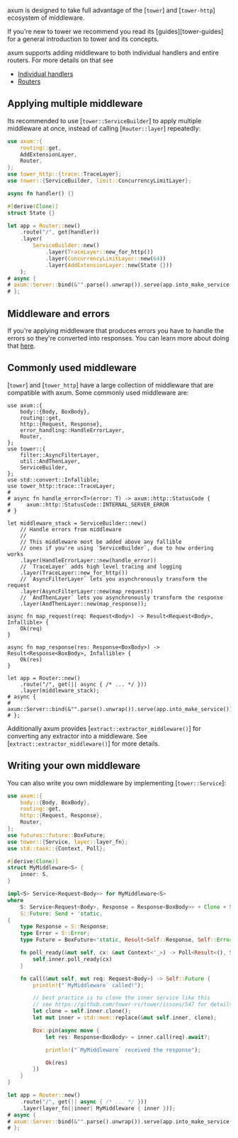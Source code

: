 axum is designed to take full advantage of the [`tower`] and [`tower-http`]
ecosystem of middleware.

If you're new to tower we recommend you read its [guides][tower-guides] for
a general introduction to tower and its concepts.

axum supports adding middleware to both individual handlers and entire routers.
For more details on that see

- [Individual handlers](crate::handler::Handler::layer)
- [Routers](crate::routing::Router::layer)

## Applying multiple middleware

Its recommended to use [`tower::ServiceBuilder`] to apply multiple middleware at
once, instead of calling [`Router::layer`] repeatedly:

```rust
use axum::{
    routing::get,
    AddExtensionLayer,
    Router,
};
use tower_http::{trace::TraceLayer};
use tower::{ServiceBuilder, limit::ConcurrencyLimitLayer};

async fn handler() {}

#[derive(Clone)]
struct State {}

let app = Router::new()
    .route("/", get(handler))
    .layer(
        ServiceBuilder::new()
            .layer(TraceLayer::new_for_http())
            .layer(ConcurrencyLimitLayer::new(64))
            .layer(AddExtensionLayer::new(State {}))
    );
# async {
# axum::Server::bind(&"".parse().unwrap()).serve(app.into_make_service()).await.unwrap();
# };
```

## Middleware and errors

If you're applying middleware that produces errors you have to handle the errors
so they're converted into responses. You can learn more about doing that
[here](crate::error_handling).

## Commonly used middleware

[`tower`] and [`tower_http`] have a large collection of middleware that are
compatible with axum. Some commonly used middleware are:

```rust,no_run
use axum::{
    body::{Body, BoxBody},
    routing::get,
    http::{Request, Response},
    error_handling::HandleErrorLayer,
    Router,
};
use tower::{
    filter::AsyncFilterLayer,
    util::AndThenLayer,
    ServiceBuilder,
};
use std::convert::Infallible;
use tower_http::trace::TraceLayer;
#
# async fn handle_error<T>(error: T) -> axum::http::StatusCode {
#     axum::http::StatusCode::INTERNAL_SERVER_ERROR
# }

let middleware_stack = ServiceBuilder::new()
    // Handle errors from middleware
    //
    // This middleware most be added above any fallible
    // ones if you're using `ServiceBuilder`, due to how ordering works
    .layer(HandleErrorLayer::new(handle_error))
    // `TraceLayer` adds high level tracing and logging
    .layer(TraceLayer::new_for_http())
    // `AsyncFilterLayer` lets you asynchronously transform the request
    .layer(AsyncFilterLayer::new(map_request))
    // `AndThenLayer` lets you asynchronously transform the response
    .layer(AndThenLayer::new(map_response));

async fn map_request(req: Request<Body>) -> Result<Request<Body>, Infallible> {
    Ok(req)
}

async fn map_response(res: Response<BoxBody>) -> Result<Response<BoxBody>, Infallible> {
    Ok(res)
}

let app = Router::new()
    .route("/", get(|| async { /* ... */ }))
    .layer(middleware_stack);
# async {
# axum::Server::bind(&"".parse().unwrap()).serve(app.into_make_service()).await.unwrap();
# };
```

Additionally axum provides [`extract::extractor_middleware()`] for converting
any extractor into a middleware. See [`extract::extractor_middleware()`] for
more details.

## Writing your own middleware

You can also write you own middleware by implementing [`tower::Service`]:

```rust
use axum::{
    body::{Body, BoxBody},
    routing::get,
    http::{Request, Response},
    Router,
};
use futures::future::BoxFuture;
use tower::{Service, layer::layer_fn};
use std::task::{Context, Poll};

#[derive(Clone)]
struct MyMiddleware<S> {
    inner: S,
}

impl<S> Service<Request<Body>> for MyMiddleware<S>
where
    S: Service<Request<Body>, Response = Response<BoxBody>> + Clone + Send + 'static,
    S::Future: Send + 'static,
{
    type Response = S::Response;
    type Error = S::Error;
    type Future = BoxFuture<'static, Result<Self::Response, Self::Error>>;

    fn poll_ready(&mut self, cx: &mut Context<'_>) -> Poll<Result<(), Self::Error>> {
        self.inner.poll_ready(cx)
    }

    fn call(&mut self, mut req: Request<Body>) -> Self::Future {
        println!("`MyMiddleware` called!");

        // best practice is to clone the inner service like this
        // see https://github.com/tower-rs/tower/issues/547 for details
        let clone = self.inner.clone();
        let mut inner = std::mem::replace(&mut self.inner, clone);

        Box::pin(async move {
            let res: Response<BoxBody> = inner.call(req).await?;

            println!("`MyMiddleware` received the response");

            Ok(res)
        })
    }
}

let app = Router::new()
    .route("/", get(|| async { /* ... */ }))
    .layer(layer_fn(|inner| MyMiddleware { inner }));
# async {
# axum::Server::bind(&"".parse().unwrap()).serve(app.into_make_service()).await.unwrap();
# };
```
